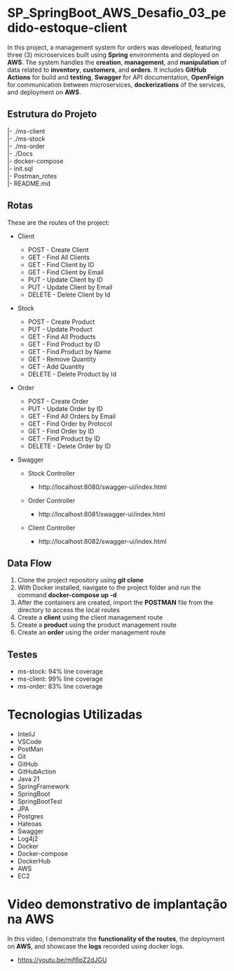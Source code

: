 # SP_SpringBoot_AWS_Desafio_03_pedido-estoque-client

In this project, a management system for orders was developed, featuring three (3) microservices built using **Spring** environments and deployed on **AWS**. The system handles the **creation**, **management**, and **manipulation** of data related to **inventory**, **customers**, and **orders**. It includes **GitHub Actions** for build and **testing**, **Swagger** for API documentation, **OpenFeign** for communication between microservices, **dockerizations** of the services, and deployment on **AWS**.

## Estrutura do Projeto

|- ./ms-client <br>
|- ./ms-stock <br>
|- ./ms-order <br>
|- ./Docs <br>
|- docker-compose <br>
|- init.sql <br>
|- Postman_rotes <br>
|- README.md

## Rotas

These are the routes of the project:

- Client
    - POST - Create Client
    - GET - Find All Clients
    - GET - Find Client by ID
    - GET - Find Client by Email
    - PUT - Update Client by ID
    - PUT - Update Client by Email
    - DELETE - Delete Client by Id

- Stock
    - POST - Create Product
    - PUT - Update Product
    - GET - Find All Products
    - GET - Find Product by ID
    - GET - Find Product by Name
    - GET - Remove Quantity
    - GET - Add Quantity
    - DELETE - Delete Product by Id

- Order
    - POST - Create Order
    - PUT - Update Order by ID
    - GET - Find All Orders by Email
    - GET - Find Order by Protocol
    - GET - Find Order by ID
    - GET - Find Product by ID
    - DELETE - Delete Order by ID

- Swagger
    - Stock Controller
        - http://localhost:8080/swagger-ui/index.html

    - Order Controller
        - http://localhost:8081/swagger-ui/index.html
        
    - Client Controller
        - http://localhost:8082/swagger-ui/index.html

## Data Flow

1. Clone the project repository using **git clone**
2. With Docker installed, navigate to the project folder and run the command **docker-compose up -d**
3. After the containers are created, import the **POSTMAN** file from the directory to access the local routes
4. Create a **client** using the client management route
5. Create a **product** using the product management route
6. Create an **order** using the order management route

## Testes

- ms-stock: 94% line coverage
- ms-client: 99% line coverage
- ms-order: 83% line coverage

# Tecnologias Utilizadas

- InteliJ
- VSCode
- PostMan
- Git
- GitHub
- GitHubAction
- Java 21
- SpringFramework
- SpringBoot
- SpringBootTest
- JPA
- Postgres
- Hateoas
- Swagger
- Log4j2
- Docker
- Docker-compose
- DockerHub
- AWS
- EC2

# Video demonstrativo de implantação na AWS

In this video, I demonstrate the **functionality of the routes**, the deployment on **AWS**, and showcase the **logs** recorded using docker logs.

 - https://youtu.be/mjf6pZ2dJGU
